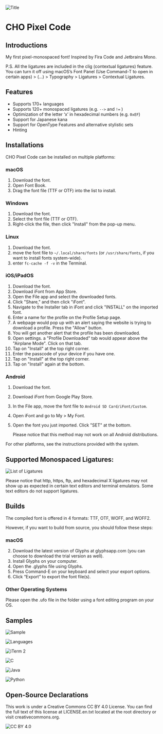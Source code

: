 ![Title](Media/Title.jpg "CHO Pixel Code")

# CHO Pixel Code

## Introductions

My first pixel-monospaced font! Inspired by Fira Code and Jetbrains Mono.

P.S. All the ligatures are included in the clig (contextual ligatures) feature. You can turn it off using macOS’s Font Panel (Use Command-T to open in certain apps) > (…) > Typography > Ligatures > Contextual Ligatures.



## Features

* Supports 170+ languages
* Supports 120+ monospaced ligatures (e.g. `-->`  and  `!=` )
* Optimization of the letter ‘x’ in hexadecimal numbers (e.g. `0xEF`)
* Support for Japanese kana
* Support for OpenType Features and alternative stylistic sets
* Hinting



## Installations

CHO Pixel Code can be installed on multiple platforms:

### macOS

1. Download the font.
2. Open Font Book.
3. Drag the font file (TTF or OTF) into the list to install.

### Windows

1. Download the font.
2. Select the font file (TTF or OTF).
3. Right-click the file, then click "Install" from the pop-up menu.

### Linux

1. Download the font.
2. move the font file to `~/.local/share/fonts` (or `/usr/share/fonts`, if you want to install fonts system-wide).
3. enter `fc-cache -f -v` in the Terminal.

### iOS/iPadOS

1. Download the font.
2. Download iFont from App Store.
3. Open the File app and select the downloaded fonts.
4. Click "Share," and then click "iFont".
5. Navigate to the Installer tab in iFont and click "INSTALL" on the imported font.
6. Enter a name for the profile on the Profile Setup page.
7. A webpage would pop up with an alert saying the website is trying to download a profile. Press the "Allow" button.
8. You will get another alert that the profile has been downloaded.
9. Open settings. a "Profile Downloaded" tab would appear above the "Airplane Mode". Click on that tab.
11. Tap on "Install" at the top right corner.
12. Enter the passcode of your device if you have one.
13. Tap on "Install" at the top right corner.
14. Tap on "Install" again at the bottom.

### Android

1. Download the font.

2. Download iFont from Google Play Store.

3. In the File app, move the font file to `Android SD Card/iFont/Custom`.

4. Open iFont and go to My > My Font.

5. Open the font you just imported. Click "SET" at the bottom.

   Please notice that this method may not work on all Android distributions.



For other platforms, see the instructions provided with the system.



## Supported Monospaced Ligatures:

![List of Ligatures](Media/ligatures.jpg "List of Ligatures")

Please notice that http, https, ftp, and hexadecimal X ligatures may not show up as expected in certain text editors and terminal emulators.  Some text editors do not support ligatures. 



## Builds

The compiled font is offered in 4 formats: TTF, OTF, WOFF, and WOFF2.

However, if you want to build from source, you should follow these steps:

### macOS

2. Download the latest version of Glyphs at glyphsapp.com (you can choose to download the trial version as well). 
3. Install Glyphs on your computer. 
4. Open the .glyphs file using Glyphs. 
5. Press Command-E on your keyboard and select your export options. 
6. Click “Export” to export the font file(s). 

### Other Operating Systems

Please open the .ufo file in the folder using a font editing program on your OS.



## Samples

![Sample](Media/code.png "A piece of sample text")

![Languages](Media/languages.jpg "CHO Pixel in 14 different languages")

![iTerm 2](Media/iterm2.jpg "CHO Pixel in iTerm2 and zsh")

![C](Media/c.jpg "C in Sublime Text")

![Java](Media/java.jpg "Java in Sublime Text")

![Python](https://gitee.com/c29h25n3o5_real/cho_pixel_code/raw/master/Media/python.jpg "Python 3 in Sublime Text")



## Open-Source Declarations

This work is under a Creative Commons CC BY 4.0 License. You can find the full text of this license at LICENSE.en.txt located at the root directory or visit creativecommons.org. 

![CC BY 4.0](Media/cc_by.jpg)


